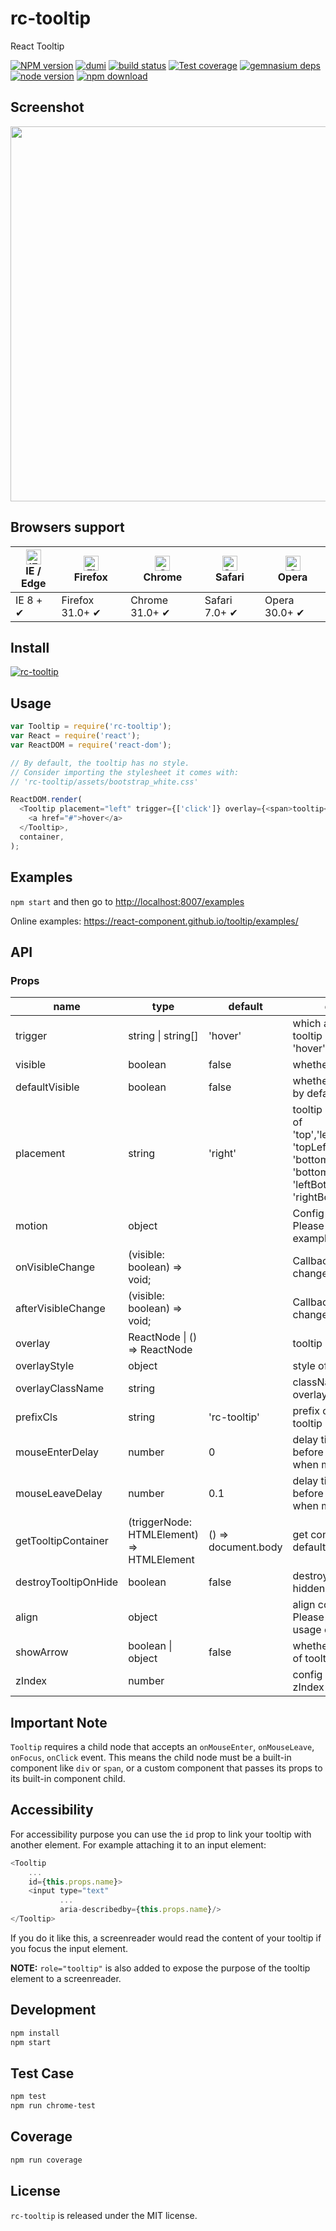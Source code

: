 # rc-tooltip

React Tooltip

[![NPM version][npm-image]][npm-url] [![dumi](https://img.shields.io/badge/docs%20by-dumi-blue?style=flat-square)](https://github.com/umijs/dumi) [![build status][github-actions-image]][github-actions-url] [![Test coverage][coveralls-image]][coveralls-url] [![gemnasium deps][gemnasium-image]][gemnasium-url] [![node version][node-image]][node-url] [![npm download][download-image]][download-url]

[npm-image]: https://img.shields.io/npm/v/rc-tooltip.svg?style=flat-square
[npm-url]: https://npmjs.org/package/rc-tooltip
[github-actions-image]: https://github.com/react-component/tooltip/workflows/CI/badge.svg
[github-actions-url]: https://github.com/react-component/tooltip/actions
[coveralls-image]: https://img.shields.io/coveralls/react-component/tooltip.svg?style=flat-square
[coveralls-url]: https://coveralls.io/r/react-component/tooltip?branch=master
[gemnasium-image]: https://img.shields.io/gemnasium/react-component/tooltip.svg?style=flat-square
[gemnasium-url]: https://gemnasium.com/react-component/tooltip
[node-image]: https://img.shields.io/badge/node.js-%3E=_0.10-green.svg?style=flat-square
[node-url]: https://nodejs.org/download/
[download-image]: https://img.shields.io/npm/dm/rc-tooltip.svg?style=flat-square
[download-url]: https://npmjs.org/package/rc-tooltip

## Screenshot

<img src="https://gtms03.alicdn.com/tps/i3/TB1NQUSHpXXXXaUXFXXlQqyZXXX-1312-572.png" width="600"/>

## Browsers support

| [<img src="https://raw.githubusercontent.com/alrra/browser-logos/master/src/edge/edge_48x48.png" alt="IE / Edge" width="24px" height="24px" />](http://godban.github.io/browsers-support-badges/)</br>IE / Edge | [<img src="https://raw.githubusercontent.com/alrra/browser-logos/master/src/firefox/firefox_48x48.png" alt="Firefox" width="24px" height="24px" />](http://godban.github.io/browsers-support-badges/)</br>Firefox | [<img src="https://raw.githubusercontent.com/alrra/browser-logos/master/src/chrome/chrome_48x48.png" alt="Chrome" width="24px" height="24px" />](http://godban.github.io/browsers-support-badges/)</br>Chrome | [<img src="https://raw.githubusercontent.com/alrra/browser-logos/master/src/safari/safari_48x48.png" alt="Safari" width="24px" height="24px" />](http://godban.github.io/browsers-support-badges/)</br>Safari | [<img src="https://raw.githubusercontent.com/alrra/browser-logos/master/src/opera/opera_48x48.png" alt="Opera" width="24px" height="24px" />](http://godban.github.io/browsers-support-badges/)</br>Opera |
| --------------------------------------------------------------------------------------------------------------------------------------------------------------------------------------------------------------- | ----------------------------------------------------------------------------------------------------------------------------------------------------------------------------------------------------------------- | ------------------------------------------------------------------------------------------------------------------------------------------------------------------------------------------------------------- | ------------------------------------------------------------------------------------------------------------------------------------------------------------------------------------------------------------- | --------------------------------------------------------------------------------------------------------------------------------------------------------------------------------------------------------- |
| IE 8 + ✔                                                                                                                                                                                                        | Firefox 31.0+ ✔                                                                                                                                                                                                   | Chrome 31.0+ ✔                                                                                                                                                                                                | Safari 7.0+ ✔                                                                                                                                                                                                 | Opera 30.0+ ✔                                                                                                                                                                                             |

## Install

[![rc-tooltip](https://nodei.co/npm/rc-tooltip.png)](https://npmjs.org/package/rc-tooltip)

## Usage

```js
var Tooltip = require('rc-tooltip');
var React = require('react');
var ReactDOM = require('react-dom');

// By default, the tooltip has no style.
// Consider importing the stylesheet it comes with:
// 'rc-tooltip/assets/bootstrap_white.css'

ReactDOM.render(
  <Tooltip placement="left" trigger={['click']} overlay={<span>tooltip</span>}>
    <a href="#">hover</a>
  </Tooltip>,
  container,
);
```

## Examples

`npm start` and then go to
<http://localhost:8007/examples>

Online examples: <https://react-component.github.io/tooltip/examples/>

## API

### Props

| name                 | type                                      | default             | description                                                                                                                                                      |
| -------------------- | ----------------------------------------- | ------------------- | ---------------------------------------------------------------------------------------------------------------------------------------------------------------- |
| trigger              | string \| string\[]                       | 'hover'             | which actions cause tooltip shown. enum of 'hover','click','focus'                                                                                               |
| visible              | boolean                                   | false               | whether tooltip is visible                                                                                                                                       |
| defaultVisible       | boolean                                   | false               | whether tooltip is visible by default                                                                                                                            |
| placement            | string                                    | 'right'             | tooltip placement. enum of 'top','left','right','bottom', 'topLeft', 'topRight', 'bottomLeft', 'bottomRight', 'leftTop', 'leftBottom', 'rightTop', 'rightBottom' |
| motion               | object                                    |                     | Config popup motion. Please ref demo for example                                                                                                                 |
| onVisibleChange      | (visible: boolean) => void;               |                     | Callback when visible change                                                                                                                                     |
| afterVisibleChange   | (visible: boolean) => void;               |                     | Callback after visible change                                                                                                                                    |
| overlay              | ReactNode \| () => ReactNode              |                     | tooltip overlay content                                                                                                                                          |
| overlayStyle         | object                                    |                     | style of tooltip overlay                                                                                                                                         |
| overlayClassName     | string                                    |                     | className of tooltip overlay                                                                                                                                     |
| prefixCls            | string                                    | 'rc-tooltip'        | prefix class name of tooltip                                                                                                                                     |
| mouseEnterDelay      | number                                    | 0                   | delay time (in second) before tooltip shows when mouse enter                                                                                                     |
| mouseLeaveDelay      | number                                    | 0.1                 | delay time (in second) before tooltip hides when mouse leave                                                                                                     |
| getTooltipContainer  | (triggerNode: HTMLElement) => HTMLElement | () => document.body | get container of tooltip, default to body                                                                                                                        |
| destroyTooltipOnHide | boolean                                   | false               | destroy tooltip when it is hidden                                                                                                                                |
| align                | object                                    |                     | align config of tooltip. Please ref demo for usage example                                                                                                       |
| showArrow            | boolean \| object                         | false               | whether to show arrow of tooltip                                                                                                                                 |
| zIndex               | number                                    |                     | config popup tooltip zIndex                                                                                                                                      |

## Important Note

`Tooltip` requires a child node that accepts an `onMouseEnter`, `onMouseLeave`, `onFocus`, `onClick` event. This means the child node must be a built-in component like `div` or `span`, or a custom component that passes its props to its built-in component child.

## Accessibility

For accessibility purpose you can use the `id` prop to link your tooltip with another element. For example attaching it to an input element:

```js
<Tooltip
    ...
    id={this.props.name}>
    <input type="text"
           ...
           aria-describedby={this.props.name}/>
</Tooltip>
```

If you do it like this, a screenreader would read the content of your tooltip if you focus the input element.

**NOTE:** `role="tooltip"` is also added to expose the purpose of the tooltip element to a screenreader.

## Development

```bash
npm install
npm start
```

## Test Case

```bash
npm test
npm run chrome-test
```

## Coverage

```bash
npm run coverage
```

## License

`rc-tooltip` is released under the MIT license.
